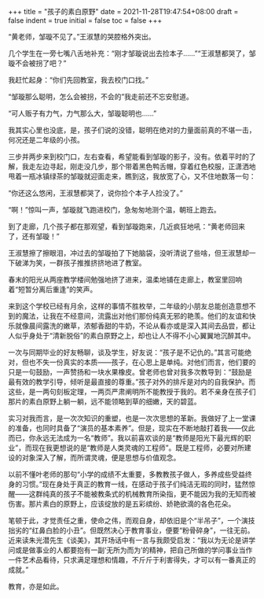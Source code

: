 +++
title = "孩子的素白原野"
date = 2021-11-28T19:47:54+08:00
draft = false
indent = true
initial = false
toc = false
+++

“黄老师，邹璇不见了。”王淑慧的哭腔格外突出。

几个学生在一旁七嘴八舌地补充：“刚才邹璇说出去捡本子……”“王淑慧都哭了，邹璇不会被拐了吧？”

我赶忙起身：“你们先回教室，我去校门口找。”

“邹璇那么聪明，怎么会被拐，不会的”我走前还不忘安慰道。

“可人贩子有力气，力气那么大，邹璇聪明也……”

我其实心里也没底，是，孩子们说的没错，聪明在绝对的力量面前真的不堪一击，何况还是二年级的小孩。

三步并两步来到校门口，左右查看，希望能看到邹璇的影子，没有。依着平时的了解，我走左边寻起，刚走没几步，那个带着黑色鸭舌帽，穿着红色校服，正潇洒地甩着一瓶冰镇绿茶的邹璇就迎面走来，瞧到这，我放宽了心，又不住地数落一句：

“你还这么悠闲，王淑慧都哭了，说你捡个本子人捡没了。”

“啊！”惊叫一声，邹璇就飞跑进校门，急匆匆地测个温，朝班上跑去。

到了走廊，几个孩子都在那观望，看到邹璇跑来，几近疯狂地吼：“黄老师回来了，还有邹璇！”

王淑慧擦了擦眼泪，冲过去的邹璇拍了下她脑袋，没听清说了些啥，但王淑慧却一下破涕为笑，一群孩子推推挤挤地进了教室。

春末的阳光从两座教学楼间勉强地挤了进来，温柔地铺在走廊上，教室里回响着“短暂分离后重逢”的笑声。

来到这个学校已经有月余，这样的事情不胜枚举，二年级的小朋友总能创造意想不到的魔法，让我在不经意间，流露出对他们那份纯真无邪的艳羡。他们的友谊和快乐就像晨间露洗的嫩草，浓郁香甜的牛奶，不论从看亦或是深入其间去品尝，都让人似乎身处于“清新脱俗”的素白原野之上，却也让人不得不小心翼翼地沉醉其中。

一次与同期毕业的好友畅聊，谈及学生，好友说：“孩子是不记仇的。”其言可能绝对，但也不失一份真实的本质——孩子，在心思上是单纯。对他们而言，他们要的只是一句鼓励，一声赞扬和一块水果橡皮。曾老师也曾对我多次教导到：“鼓励是最有效的教学引导，倾听是最直接的尊重。”孩子对外的排斥是对内的自我保护。而这些，是一两句刻板定理，一两页严肃阐明所不能教授于我的。若不亲身在孩子们那片的素白原野上躺一躺，远不能领略到草的细嫩，天的碧蓝。

实习对我而言，是一次次知识的重塑，也是一次次思想的革新。我做好了上一堂课的准备，也同时具备了“演员的基本素养”。但是，现实在不断地敲打着我——仅此而已，你永远无法成为一名“教师”。我以前喜欢谈的是“教师是阳光下最光辉的职业”，而现在我更想说的是“教师是人类灵魂的工程师”。既是工程师，必要对所建设的对象深入了解，而所谓灵魂，便是思想与价值观念。

以前不懂叶老师的那句“小学的成绩不太重要，多教教孩子做人，多养成些受益终身的习惯。”现在身处于真正的教育一线，在感动于孩子们纯洁无瑕的同时，猛然惊醒——这群纯真的孩子不能被教条式的机械教育所染指，更不能因为我的无知而被伤害。那片素白的原野上，应该绽放的是五彩缤纷、娇艳欲滴的各色花朵。

笔顿于此，才觉责任之重，使命之伟，而观自身，却依旧是个“半吊子”，一个演技拙劣的“红鼻白脸的小丑”。但既然决心于教育事业，便要“粉骨碎身”，一往无前。近来读朱光潜先生《谈美》，其开场话中有一言与我颇受启发：“我以为无论是讲学问或是做事业的人都要抱有一副‘无所为而为’的精神，把自己所做的学问事业当作一件艺术品看待，只求满足理想和情趣，不斤斤于利害得失，才可以有一番真正的成就。”

教育，亦是如此。

